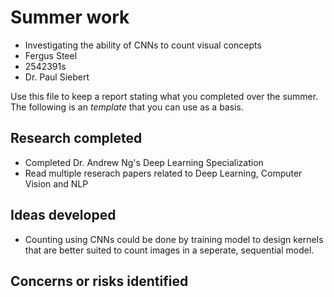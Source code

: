 # Summer work

* Investigating the ability of CNNs to count visual concepts
* Fergus Steel
* 2542391s
* Dr. Paul Siebert

Use this file to keep a report stating what you completed over the summer. The following is an *template* that you can use as a basis. 

## Research completed

* Completed Dr. Andrew Ng's Deep Learning Specialization
* Read multiple reserach papers related to Deep Learning, Computer Vision and NLP

## Ideas developed

* Counting using CNNs could be done by training model to design kernels that are better suited to count images in a seperate, sequential model.

## Concerns or risks identified
